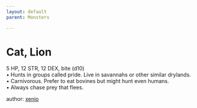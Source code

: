 ```yaml
---
layout: default
parent: Monsters 

--- 
```

# Cat, Lion
5 HP, 12 STR, 12 DEX, bite (d10)  
• Hunts in groups called pride.   Live in savannahs or other similar drylands.  
• Carnivorous.   Prefer to eat bovines but might hunt even humans.  
• Always chase prey that flees.  




author: [xenio](https://xenioinabottle.blogspot.com/2021/02/classic-monsters-for-cairnito-part-1.html) 


